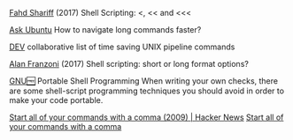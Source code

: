 
[Fahd Shariff](http://fahdshariff.blogspot.be/2017/05/shell-scripting-and.html)
(2017) Shell Scripting: <, << and <<<

[Ask Ubuntu](https://askubuntu.com/questions/45521/how-to-navigate-long-commands-faster)
How to navigate long commands faster?

[DEV](https://dev.to/djviolin/what-are-your-unix-pipeline-commands-that-saved-you-from-lot-of-codingtime-7ok)
collaborative list of time saving UNIX pipeline commands

[Alan Franzoni](https://www.franzoni.eu/shell-scripting-when-to-use-the-long-or-the-shor/)
(2017) Shell scripting: short or long format options?

[GNU🆓](http://www.gnu.org/software/autoconf/manual/autoconf.html#Portable-Shell)
Portable Shell Programming
When writing your own checks, there are some shell-script programming techniques you should avoid in order to make your code portable.

[Start all of your commands with a comma (2009) | Hacker News](https://news.ycombinator.com/item?id=31846902)
[Start all of your commands with a comma](https://rhodesmill.org/brandon/2009/commands-with-comma/)
